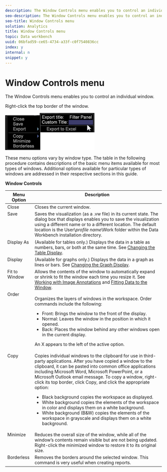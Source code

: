 ```yaml
---
description: The Window Controls menu enables you to control an individual window.
seo-description: The Window Controls menu enables you to control an individual window.
seo-title: Window Controls menu
solution: Analytics
title: Window Controls menu
topic: Data workbench
uuid: 06bfad59-ce65-4734-a33f-c0f7540836cc
index: y
internal: n
snippet: y
---
```


# Window Controls menu

The Window Controls menu enables you to control an individual window.

Right-click the top border of the window.

![](assets/mnu_window_TitleBar.png)

These menu options vary by window type. The table in the following procedure contains descriptions of the basic menu items available for most types of windows. Additional options available for particular types of windows are addressed in their respective sections in this guide.

<table id="table_13ADF7B7E50E44D890768A5F9BAC8D06"> 
 <desc> 
  <b>Window Controls</b> 
 </desc> 
 <thead> 
  <tr valign="top"> 
   <th colname="col1" class="entry"> Menu Option </th> 
   <th colname="col2" class="entry"> Description </th> 
  </tr> 
 </thead>
 <tbody> 
  <tr valign="top"> 
   <td colname="col1"> Close </td> 
   <td colname="col2"> Closes the current window. </td> 
  </tr> 
  <tr valign="top"> 
   <td colname="col1"> Save </td> 
   <td colname="col2">Saves the visualization (as a <span class="filepath"> .vw</span> file) in its current state. The dialog box that displays enables you to save the visualization using a different name or to a different location. The default location is the User\<i>profile name</i>\Work folder within the Data Workbench installation directory. </td> 
  </tr> 
  <tr valign="top"> 
   <td colname="col1"> Display As </td> 
   <td colname="col2">(Available for tables only.) Displays the data in a table as numbers, bars, or both at the same time. See <a href="../../c-analysis-vis/c-tables/c-chg-tbl-disp.md#concept_C515CAEEFCE9495F88873A10DC112770" format="dita" scope="local"> Changing the Table Display</a>. </td> 
  </tr> 
  <tr valign="top"> 
   <td colname="col1"> Display </td> 
   <td colname="col2">(Available for graphs only.) Displays the data in a graph as lines or bars. See <a href="../../c-analysis-vis/c-graphs/c-chg-graph-disp.md#concept_EABA669D90F64CFA872F1397205FE2F7" format="dita" scope="local"> Changing the Graph Display</a>. </td> 
  </tr> 
  <tr valign="top"> 
   <td colname="col1"> Fit to Window </td> 
   <td colname="col2">Allows the contents of the window to automatically expand or shrink to fit the window each time you resize it. See <a href="../../c-analysis-vis/c-annots/c-image-annots.md#concept_02081ED7D91C4FDCB8FC863F2A51C962" format="dita" scope="local"> Working with Image Annotations</a> and <a href="../../c-analysis-vis/c-tables/c-fit-data-win.md#concept_B812B1171FC240D9A4CF6D6D57F621A6" format="dita" scope="local"> Fitting Data to the Window</a>. </td> 
  </tr> 
  <tr valign="top"> 
   <td colname="col1"> Order </td> 
   <td colname="col2"> <p>Organizes the layers of windows in the workspace. Order commands include the following: 
     <ul id="ul_90391B26719040AE8E0F80FE33B106FD"> 
      <li id="li_D1B38998C8CC452D8B642132B94F92F7">Front: Brings the window to the front of the display. </li> 
      <li id="li_71EEC709AA734924AE8740313031DF6E">Normal: Leaves the window in the position in which it opened. </li> 
      <li id="li_B6489677FF5540E4BD854EE1CE504CCA">Back: Places the window behind any other windows open in the current display. </li> 
     </ul> </p> <p>An X appears to the left of the active option. </p> </td> 
  </tr> 
  <tr valign="top"> 
   <td colname="col1"> Copy </td> 
   <td colname="col2">Copies individual windows to the clipboard for use in third-party applications. After you have copied a window to the clipboard, it can be pasted into common office applications including Microsoft Word, Microsoft PowerPoint, or a Microsoft Outlook email message. To copy a window, right-click its top border, click <span class="uicontrol"> Copy</span>, and click the appropriate option: 
    <ul id="ul_ECCD6A70729E40998C64714E01504995"> 
     <li id="li_21D375DAE7BC4F449C8A3225296A6D26">Black background copies the workspace as displayed. </li> 
     <li id="li_1B08C688678F42948E0952EEE0BF2B30">White background copies the elements of the workspace in color and displays them on a white background. </li> 
     <li id="li_86F497A2275C43B5835DEDD0A4BF76E8">White background (B&amp;W) copies the elements of the workspace in grayscale and displays them on a white background. </li> 
    </ul> </td> 
  </tr> 
  <tr valign="top"> 
   <td colname="col1"> Minimize </td> 
   <td colname="col2"> Reduces the overall size of the window, while all of the window’s contents remain visible but are not being updated. Right-click the minimized window to restore it to its original size. </td> 
  </tr> 
  <tr valign="top"> 
   <td colname="col1"> Borderless </td> 
   <td colname="col2"> Removes the borders around the selected window. This command is very useful when creating reports. </td> 
  </tr> 
 </tbody> 
</table>

